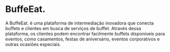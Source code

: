 # BuffeEat.
A BuffeEat. é uma plataforma de intermediação inovadora que conecta buffets e clientes em busca de serviços de buffet. Através dessa plataforma, os clientes podem encontrar facilmente buffets disponíveis para eventos, como casamentos, festas de aniversário, eventos corporativos e outras ocasiões especiais.
